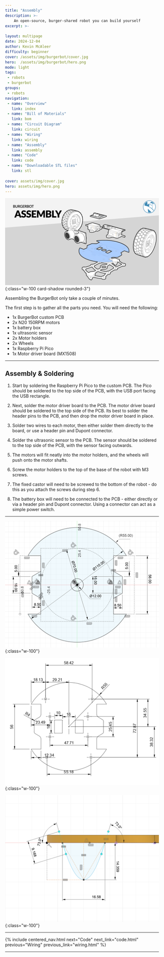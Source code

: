 ```yaml
---
title: "Assembly"
description: >-
    An open-source, burger-shared robot you can build yourself
excerpt: >-
    
layout: multipage
date: 2024-12-04
author: Kevin McAleer
difficulty: beginner
cover: /assets/img/burgerbot/cover.jpg
hero:  /assets/img/burgerbot/hero.png
mode: light
tags:
 - robots
 - burgerbot
groups:
 - robots
navigation:
 - name: "Overview"
   link: index
 - name: "Bill of Materials"
   link: bom
 - name: "Circuit Diagram"
   link: circuit
 - name: "Wiring"
   link: wiring
 - name: "Assembly"
   link: assembly
 - name: "Code"
   link: code
 - name: "Downloadable STL files"
   link: stl
   
cover: assets/img/cover.jpg
hero: assets/img/hero.png
---
```


![Assembly](assets/img/assembly01.jpg){:class="w-100 card-shadow rounded-3"}

Assembling the BurgerBot only take a couple of minutes.

The first step is to gather all the parts you need. You will need the following:

- 1x BurgerBot custom PCB
- 2x N20 150RPM motors
- 1x battery box
- 1x ultrasonic sensor
- 2x Motor holders
- 2x Wheels
- 1x Raspberry Pi Pico
- 1x Motor driver board (MX1508)

---

## Assembly & Soldering

1. Start by soldering the Raspberry Pi Pico to the custom PCB. The Pico should be soldered to the top side of the PCB, with the USB port facing the USB rectangle.

2. Next, solder the motor driver board to the PCB. The motor driver board should be soldered to the top side of the PCB. Its best to solder the header pins to the PCB, and then drop the motor driver board in place.

3. Solder two wires to each motor, then either solder them directly to the board, or use a header pin and Dupont connector.

4. Solder the ultrasonic sensor to the PCB. The sensor should be soldered to the top side of the PCB, with the sensor facing outwards.

5. The motors will fit neatly into the motor holders, and the wheels will push onto the motor shafts.

6. Screw the motor holders to the top of the base of the robot with M3 screws.

7. The fixed castor will need to be screwed to the bottom of the robot - do this as you attach the screws during step 6.

8. The battery box will need to be connected to the PCB - either directly or via a header pin and Dupont connector. Using a connector can act as a simple power switch.

---

![technical drawing](assets/img//technical_drawing.png){:class="w-100"}

![Holes](assets/img//holes.png){:class="w-100"}

![fixed castor](assets/img//fixed_castor.png){:class="w-100"}

---

{% include centered_nav.html next="Code" next_link="code.html" previous="Wiring" previous_link="wiring.html" %}

---
